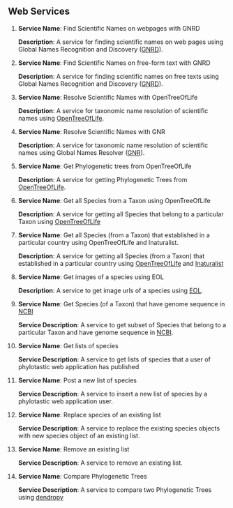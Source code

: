 ## Web Services
1. 
   **Service Name**: Find Scientific Names on webpages with GNRD

   **Description**: A service for finding scientific names on web pages using 
Global Names Recognition and Discovery
([GNRD](http://gnrd.globalnames.org/)).

2. 
   **Service Name**: Find Scientific Names on free-form text with GNRD

   **Description**: A service for finding scientific names on free texts using 
Global Names Recognition and Discovery
([GNRD](http://gnrd.globalnames.org/)).
   
3. **Service Name**: Resolve Scientific Names with OpenTreeOfLife 

   **Description**:  A service for taxonomic name resolution of scientific names using [OpenTreeOfLife](https://github.com/OpenTreeOfLife/opentree/wiki/Open-Tree-of-Life-APIs#tnrs).

4. **Service Name**: Resolve Scientific Names with GNR 

   **Description**:  A service for taxonomic name resolution of scientific names using Global Names Resolver ([GNR](http://resolver.globalnames.org)).
   
5. **Service Name**:  Get Phylogenetic trees from OpenTreeOfLife 

   **Description**:  A service for getting Phylogenetic Trees from [OpenTreeOfLife](https://github.com/OpenTreeOfLife/opentree/wiki/Open-Tree-of-Life-APIs#taxonomy).

6. **Service Name**:  Get all Species from a Taxon using OpenTreeOfLife 

   **Description**:  A service for getting all Species that belong to a particular Taxon using [OpenTreeOfLife](https://github.com/OpenTreeOfLife/opentree/wiki/Open-Tree-of-Life-APIs#taxonomy)

7. 
   **Service Name**:  Get all Species (from a Taxon) that established in a particular country using OpenTreeOfLife and Inaturalist.

   **Description**:  A service for getting all Species (from a Taxon) that established in a particular country using [OpenTreeOfLife](https://github.com/OpenTreeOfLife/opentree/wiki/Open-Tree-of-Life-APIs#taxonomy) and [Inaturalist](http://www.inaturalist.org/pages/api+reference#get-places)

8. **Service Name**:  Get images of a species using EOL 
    
    **Description**:  A service to get image urls of a species using [EOL](http://eol.org/api).
   
9. **Service Name**: Get Species (of a Taxon) that have genome sequence in [NCBI](http://www.ncbi.nlm.nih.gov/)

   **Service Description**: A service to get subset of Species that belong to a particular Taxon and have genome sequence in [NCBI](http://www.ncbi.nlm.nih.gov/books/NBK25500/#chapter1.Finding_Related_Data_Through_En).


10. **Service Name**: Get lists of species

    **Service Description**: A service to get lists of species that a user of phylotastic web application has published

11. **Service Name**: Post a new list of species

    **Service Description**: A service to insert a new list of species by a phylotastic web application user.

12. **Service Name**: Replace species of an existing list

    **Service Description**: A service to replace the existing species objects with new species object of an existing list.

13. **Service Name**: Remove an existing list

    **Service Description**: A service to remove an existing list.

14. **Service Name**: Compare Phylogenetic Trees

    **Service Description**: A service to compare two Phylogenetic Trees using [dendropy](http://dendropy.org/library/treecompare.html#module-dendropy.calculate.treecompare)


